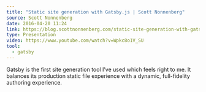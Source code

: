 ```yaml
---
title: "Static site generation with Gatsby.js | Scott Nonnenberg"
source: Scott Nonnenberg
date: 2016-04-20 11:24
link: https://blog.scottnonnenberg.com/static-site-generation-with-gatsby-js/
type: Presentation
video: https://www.youtube.com/watch?v=Wpkc8o1V_SU
tool:
  - gatsby
---
```

Gatsby is the first site generation tool I’ve used which feels right to me. It balances its production static file experience with a dynamic, full-fidelity authoring experience.





